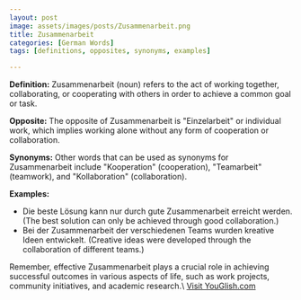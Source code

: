 ```yaml
---
layout: post
image: assets/images/posts/Zusammenarbeit.png
title: Zusammenarbeit
categories: [German Words]
tags: [definitions, opposites, synonyms, examples]

---
```


**Definition:**
Zusammenarbeit (noun) refers to the act of working together, collaborating, or cooperating with others in order to achieve a common goal or task.

**Opposite:**
The opposite of Zusammenarbeit is "Einzelarbeit" or individual work, which implies working alone without any form of cooperation or collaboration.

**Synonyms:** 
Other words that can be used as synonyms for Zusammenarbeit include "Kooperation" (cooperation), "Teamarbeit" (teamwork), and "Kollaboration" (collaboration).

**Examples:**
- Die beste Lösung kann nur durch gute Zusammenarbeit erreicht werden. (The best solution can only be achieved through good collaboration.)
- Bei der Zusammenarbeit der verschiedenen Teams wurden kreative Ideen entwickelt. (Creative ideas were developed through the collaboration of different teams.)

Remember, effective Zusammenarbeit plays a crucial role in achieving successful outcomes in various aspects of life, such as work projects, community initiatives, and academic research.\ <a id="yg-widget-0" class="youglish-widget" data-query="Zusammenarbeit" data-lang="german" data-components="8412" data-auto-start="0" data-bkg-color="theme_light" data-title="How%20to%20pronounce%20Zusammenarbeit%20in%20German"  rel="nofollow" href="https://youglish.com">Visit YouGlish.com</a><script async src="https://youglish.com/public/emb/widget.js" charset="utf-8"></script>